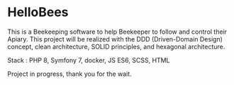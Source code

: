 # HelloBees

 This is a Beekeeping software to help Beekeeper to follow and control their Apiary. This project will be realized with the DDD (Driven-Domain Design) concept, clean architecture, SOLID principles, and hexagonal architecture.
 
Stack : PHP 8, Symfony 7, docker, JS ES6, SCSS, HTML

Project in progress, thank you for the wait.